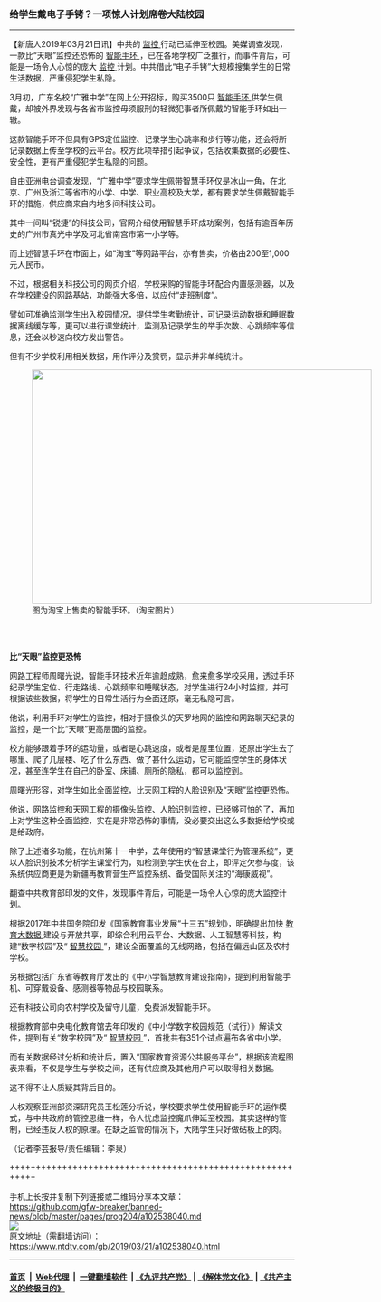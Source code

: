 ### 给学生戴电子手铐？一项惊人计划席卷大陆校园
------------------------

<div class="post_content" itemprop="articleBody">
 <p>
  【新唐人2019年03月21日讯】中共的
  <a href="https://www.ntdtv.com/gb/监控.htm">
   监控
  </a>
  行动已延伸至校园。美媒调查发现，一款比“天眼”监控还恐怖的
  <a href="https://www.ntdtv.com/gb/智能手环.htm">
   智能手环
  </a>
  ，已在各地学校广泛推行，而事件背后，可能是一场令人心惊的庞大
  <a href="https://www.ntdtv.com/gb/监控.htm">
   监控
  </a>
  计划。中共借此“电子手铐”大规模搜集学生的日常生活数据，严重侵犯学生私隐。
 </p>
 <p>
  3月初，广东名校“广雅中学”在网上公开招标，购买3500只
  <a href="https://www.ntdtv.com/gb/智能手环.htm">
   智能手环
  </a>
  供学生佩戴，却被外界发现与各省市监控毋须服刑的轻微犯事者所佩戴的智能手环如出一辙。
 </p>
 <p>
  这款智能手环不但具有GPS定位监控、记录学生心跳率和步行等功能，还会将所记录数据上传至学校的云平台。校方此项举措引起争议，包括收集数据的必要性、安全性，更有严重侵犯学生私隐的问题。
 </p>
 <p>
  自由亚洲电台调查发现，“广雅中学”要求学生佩带智慧手环仅是冰山一角，在北京、广州及浙江等省市的小学、中学、职业高校及大学，都有要求学生佩戴智能手环的措施，供应商来自内地多间科技公司。
 </p>
 <p>
  其中一间叫“锐捷”的科技公司，官网介绍使用智慧手环成功案例，包括有逾百年历史的广州市真光中学及河北省南宫市第一小学等。
 </p>
 <p>
  而上述智慧手环在市面上，如“淘宝”等网路平台，亦有售卖，价格由200至1,000元人民币。
 </p>
 <p>
  不过，根据相关科技公司的网页介绍，学校采购的智能手环配合内置感测器，以及在学校建设的网路基站，功能强大多倍，以应付“走班制度”。
 </p>
 <p>
  譬如可准确监测学生出入校园情况，提供学生考勤统计，可记录运动数据和睡眠数据离线缓存等，更可以进行课堂统计，监测及记录学生的举手次数、心跳频率等信息，还会以秒速向校方发出警告。
 </p>
 <p>
  但有不少学校利用相关数据，用作评分及赏罚，显示并非单纯统计。
 </p>
 <figure class="wp-caption alignnone" id="attachment_102538049" style="width: 600px">
  <a href="https://www.ntdtv.com/assets/uploads/2019/03/TB2IHumpDdYBeNkSmLyXXXfnVXa_3429691276.jpg">
   <img alt="" class="size-medium wp-image-102538049" height="415" src="https://www.ntdtv.com/assets/uploads/2019/03/TB2IHumpDdYBeNkSmLyXXXfnVXa_3429691276-600x415.jpg" width="600"/>
  </a>
  <br/><figcaption class="wp-caption-text">
   图为淘宝上售卖的智能手环。（淘宝图片）
  </figcaption><br/>
 </figure><br/>
 <p>
  <strong>
   比“天眼”监控更恐怖
  </strong>
 </p>
 <p>
  网路工程师周曙光说，智能手环技术近年逾趋成熟，愈来愈多学校采用，透过手环纪录学生定位、行走路线、心跳频率和睡眠状态，对学生进行24小时监控，并可根据该些数据，将学生的日常生活行为全面还原，毫无私隐可言。
 </p>
 <p>
  他说，利用手环对学生的监控，相对于摄像头的天罗地网的监控和网路聊天纪录的监控，是一个比“天眼”更高层面的监控。
 </p>
 <p>
  校方能够跟着手环的运动量，或者是心跳速度，或者是屋里位置，还原出学生去了哪里、爬了几层楼、吃了什么东西、做了甚什么运动，它可能监控学生的身体状况，甚至连学生在自己的卧室、床铺、厕所的隐私，都可以监控到。
 </p>
 <p>
  周曙光形容，对学生如此全面监控，比天网工程的人脸识别及“天眼”监控更恐怖。
 </p>
 <p>
  他说，网路监控和天网工程的摄像头监控、人脸识别监控，已经够可怕的了，再加上对学生这种全面监控，实在是非常恐怖的事情，没必要交出这么多数据给学校或是给政府。
 </p>
 <p>
  除了上述诸多功能，在杭州第十一中学，去年使用的“智慧课堂行为管理系统”，更以人脸识别技术分析学生课堂行为，如检测到学生伏在台上，即评定欠参与度，该系统供应商更是为新疆再教育营生产监控系统、备受国际关注的“海康威视”。
 </p>
 <p>
  翻查中共教育部印发的文件，发现事件背后，可能是一场令人心惊的庞大监控计划。
 </p>
 <p>
  根据2017年中共国务院印发《国家教育事业发展“十三五”规划》，明确提出加快
  <a href="https://www.ntdtv.com/gb/教育大数据.htm">
   教育大数据
  </a>
  建设与开放共享，即综合利用云平台、大数据、人工智慧等科技，构建“数字校园”及“
  <a href="https://www.ntdtv.com/gb/智慧校园.htm">
   智慧校园
  </a>
  ”，建设全面覆盖的无线网路，包括在偏远山区及农村学校。
 </p>
 <p>
  另根据包括广东省等教育厅发出的《中小学智慧教育建设指南》，提到利用智能手机、可穿戴设备、感测器等物品与校园联系。
 </p>
 <p>
  还有科技公司向农村学校及留守儿童，免费派发智能手环。
 </p>
 <p>
  根据教育部中央电化教育馆去年印发的《中小学数字校园规范（试行）》解读文件，提到有关“数字校园”及“
  <a href="https://www.ntdtv.com/gb/智慧校园.htm">
   智慧校园
  </a>
  ”，首批共有351个试点遍布各省中小学。
 </p>
 <p>
  而有关数据经过分析和统计后，置入“国家教育资源公共服务平台”，根据该流程图表来看，不仅是学生与学校之间，还有供应商及其他用户可以取得相关数据。
 </p>
 <p>
  这不得不让人质疑其背后目的。
 </p>
 <p>
  人权观察亚洲部资深研究员王松莲分析说，学校要求学生使用智能手环的运作模式，与中共政府的管控思维一样，令人忧虑监控魔爪伸延至校园。其实这样的管制，已经违反人权的原理。在缺乏监管的情况下，大陆学生只好做砧板上的肉。
 </p>
 <p>
  （记者李芸报导/责任编辑：李泉）
 </p>
 <div class="single_ad">
 </div>
</div>

+++++++++++++++++++++++++++++++++++++++++++++++++++++++++++<br/><br/>
手机上长按并复制下列链接或二维码分享本文章：<br/>
https://github.com/gfw-breaker/banned-news/blob/master/pages/prog204/a102538040.md <br/>
<a href='https://github.com/gfw-breaker/banned-news/blob/master/pages/prog204/a102538040.md'><img src='https://github.com/gfw-breaker/banned-news/blob/master/pages/prog204/a102538040.md.png'/></a> <br/>
原文地址（需翻墙访问）：https://www.ntdtv.com/gb/2019/03/21/a102538040.html


------------------------
#### [首页](https://github.com/gfw-breaker/banned-news/blob/master/README.md) &nbsp;|&nbsp; [Web代理](https://github.com/labour-camp/helloworld) &nbsp;|&nbsp; [一键翻墙软件](https://github.com/gfw-breaker/nogfw/blob/master/README.md) &nbsp;| [《九评共产党》](https://github.com/gfw-breaker/9ping.md/blob/master/README.md#九评之一评共产党是什么) | [《解体党文化》](https://github.com/gfw-breaker/jtdwh.md/blob/master/README.md) | [《共产主义的终极目的》](https://github.com/gfw-breaker/gczydzjmd.md/blob/master/README.md)

